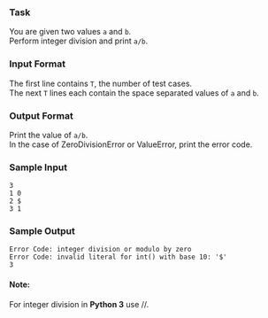 ### Task

You are given two values `a` and `b`.  
Perform integer division and print `a/b`.  

### Input Format

The first line contains `T`, the number of test cases.  
The next `T` lines each contain the space separated values of `a` and `b`.  

### Output Format

Print the value of `a/b`.  
In the case of ZeroDivisionError or ValueError, print the error code.

### Sample Input
```
3
1 0
2 $
3 1
```
### Sample Output
```
Error Code: integer division or modulo by zero
Error Code: invalid literal for int() with base 10: '$'
3
```
#### Note:
For integer division in **Python 3** use //.
